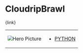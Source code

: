 # CloudripBrawl 

{link}
<table>
<tr>
<td>

![Hero Picture](hero.png?raw=true "Hero Picture")

</td>
<td>
<ul>
<li>

[PYTHON](CloudripBrawl.py)

</li>
</td>
</tr>
<table>